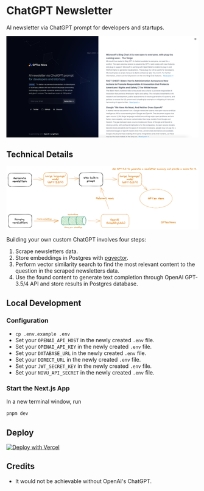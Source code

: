# ChatGPT Newsletter

AI newsletter via ChatGPT prompt for developers and startups.

![GPTea News Portal](./images/gptea-news-portal.png)

## Technical Details


![GPTea News Portal](./images/architeacture.jpg)

Building your own custom ChatGPT involves four steps:

1. Scrape newsletters data.
2. Store embeddings in Postgres with [pgvector](https://supabase.com/docs/guides/database/extensions/pgvector).
3. Perform vector similarity search to find the most relevant content to the question in the scraped newsletters data.
4. Use the found content to generate text completion through OpenAI GPT-3.5/4 API and store results in Postgres database.


## Local Development

### Configuration

- `cp .env.example .env`
- Set your `OPENAI_API_HOST` in the newly created `.env` file.
- Set your `OPENAI_API_KEY` in the newly created `.env` file.
- Set your `DATABASE_URL` in the newly created `.env` file.
- Set your `DIRECT_URL` in the newly created `.env` file.
- Set your `JWT_SECRET_KEY` in the newly created `.env` file.
- Set your `NOVU_API_SECRET` in the newly created `.env` file.


### Start the Next.js App

In a new terminal window, run

```bash
pnpm dev
```

## Deploy

[![Deploy with Vercel](https://vercel.com/button)](https://vercel.com/new/clone?repository-url=https%3A%2F%2Fgithub.com%2Fgptea-ai%2Fgptea-news&env=OPENAI_API_HOST,OPENAI_API_KEY,DATABASE_URL,DIRECT_URL,JWT_SECRET_KEY,NOVU_API_SECRET&envDescription=DIRECT_URL&envLink=https%3A%2F%2Fwww.prisma.io%2Fdocs%2Fdata-platform%2Fdata-proxy%2Fprisma-cli-with-data-proxy%23set-a-direct-database-connection-url-in-your-prisma-schema&project-name=gptea-news&repository-name=gptea-news)

## Credits
  
  - It would not be achievable without OpenAI's ChatGPT.
